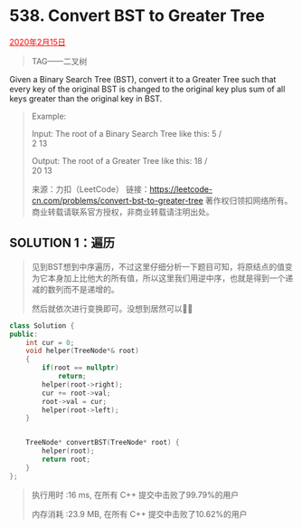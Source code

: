 # 538. Convert BST to Greater Tree

<font color = #FF0000><u>2020年2月15日</u></font>

> TAG——二叉树

Given a Binary Search Tree (BST), convert it to a Greater Tree such that every key of the original BST is changed to the original key plus sum of all keys greater than the original key in BST.

> Example:
>
> Input: The root of a Binary Search Tree like this:
>              5
>                /   \
>               2     13
>    
>    Output: The root of a Greater Tree like this:
>                 18
>                /   \
>              20     13
>    
> 来源：力扣（LeetCode）
> 链接：https://leetcode-cn.com/problems/convert-bst-to-greater-tree
> 著作权归领扣网络所有。商业转载请联系官方授权，非商业转载请注明出处。

## SOLUTION  1：遍历

> 见到BST想到中序遍历，不过这里仔细分析一下题目可知，将原结点的值变为它本身加上比他大的所有值，所以这里我们用逆中序，也就是得到一个递减的数列而不是递增的。
>
> 然后就依次进行变换即可。没想到居然可以:ok_man:

```c++
class Solution {
public:
    int cur = 0;
    void helper(TreeNode*& root)
    {
        if(root == nullptr)
            return;
        helper(root->right);
        cur += root->val;
        root->val = cur;
        helper(root->left);
    }


    TreeNode* convertBST(TreeNode* root) {
        helper(root);
        return root;
    }
};
```

> 执行用时 :16 ms, 在所有 C++ 提交中击败了99.79%的用户
>
> 内存消耗 :23.9 MB, 在所有 C++ 提交中击败了10.62%的用户
